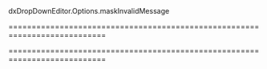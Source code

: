 <!--id-->dxDropDownEditor.Options.maskInvalidMessage<!--/id-->
===========================================================================
<!--hidden--><!--/hidden-->
===========================================================================

